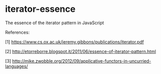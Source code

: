 # iterator-essence
The essence of the iterator pattern in JavaScript

References:

[1] https://www.cs.ox.ac.uk/jeremy.gibbons/publications/iterator.pdf

[2] http://etorreborre.blogspot.it/2011/06/essence-of-iterator-pattern.html

[3] http://mike.zwobble.org/2012/09/applicative-functors-in-uncurried-languages/